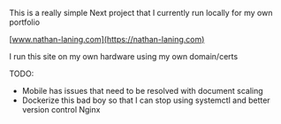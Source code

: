 This is a really simple Next project that I currently run locally for my own portfolio

[www.nathan-laning.com](https://nathan-laning.com)

I run this site on my own hardware using my own domain/certs


TODO:
- Mobile has issues that need to be resolved with document scaling
- Dockerize this bad boy so that I can stop using systemctl and better version control Nginx